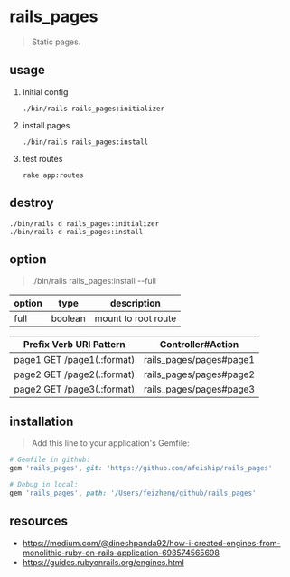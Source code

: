 # rails_pages
> Static pages.

## usage
1. initial config
   ```shell
   ./bin/rails rails_pages:initializer
   ```
2. install pages
   ```shell
   ./bin/rails rails_pages:install
   ```
3. test routes
   ```shell
   rake app:routes
   ```
## destroy
```shell
./bin/rails d rails_pages:initializer
./bin/rails d rails_pages:install
```

## option
> ./bin/rails rails_pages:install --full

| option | type    | description         |
| ------ | ------- | ------------------- |
| full   | boolean | mount to root route |

<!-- true -->
| Prefix Verb URI Pattern     | Controller#Action       |
| --------------------------- | ----------------------- |
| page1 GET  /page1(.:format) | rails_pages/pages#page1 |
| page2 GET  /page2(.:format) | rails_pages/pages#page2 |
| page2 GET  /page3(.:format) | rails_pages/pages#page3 |

## installation
> Add this line to your application's Gemfile:

```ruby
# Gemfile in github:
gem 'rails_pages', git: 'https://github.com/afeiship/rails_pages'

# Debug in local:
gem 'rails_pages', path: '/Users/feizheng/github/rails_pages'
```


## resources
- https://medium.com/@dineshpanda92/how-i-created-engines-from-monolithic-ruby-on-rails-application-698574565698
- https://guides.rubyonrails.org/engines.html